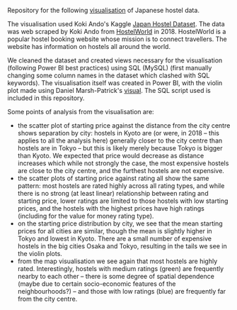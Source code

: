 Repository for the following [visualisation](https://app.powerbi.com/view?r=eyJrIjoiOTU3ODhmMzctZmExNy00MWExLTg1ZWYtMjQwMzA2OTdkYTZkIiwidCI6IjhlYWFjM2M2LWRkMmItNDU2Yy1hODA1LTU4NmY5ZWI0OWNiOSJ9) of Japanese hostel data.

The visualisation used Koki Ando's Kaggle [Japan Hostel Dataset](https://www.kaggle.com/datasets/koki25ando/hostel-world-dataset/data). The data was web scraped by Koki Ando from [HostelWorld](https://www.hostelworld.com/) in 2018. HostelWorld is a popular hostel booking website whose mission is to connect travellers. The website has information on hostels all around the world.

We cleaned the dataset and created views necessary for the visualisation (following Power BI best practices) using SQL (MySQL) (first manually changing some column names in the dataset which clashed with SQL keywords). The visualisation itself was created in Power BI, with the violin plot made using Daniel Marsh-Patrick's [visual](https://appsource.microsoft.com/en-us/product/power-bi-visuals/wa104381947?tab=overview). The SQL script used is included in this repository.

Some points of analysis from the visualisation are:

* the scatter plot of starting price against the distance from the city centre shows separation by city: hostels in Kyoto are (or were, in 2018 – this applies to all the analysis here) generally closer to the city centre than hostels are in Tokyo – but this is likely merely because Tokyo is bigger than Kyoto. We expected that price would decrease as distance increases which while not strongly the case, the most expensive hostels are close to the city centre, and the furthest hostels are not expensive. 
* the scatter plots of starting price against rating all show the same pattern: most hostels are rated highly across all rating types, and while there is no strong (at least linear) relationship between rating and starting price, lower ratings are limited to those hostels with low starting prices, and the hostels with the highest prices have high ratings (including for the value for money rating type). 
* on the starting price distribution by city, we see that the mean starting prices for all cities are similar, though the mean is slightly higher in Tokyo and lowest in Kyoto. There are a small number of expensive hostels in the big cities Osaka and Tokyo, resulting in the tails we see in the violin plots.
* from the map visualisation we see again that most hostels are highly rated. Interestingly, hostels with medium ratings (green) are frequently nearby to each other – there is some degree of spatial dependence (maybe due to certain socio-economic features of the neighbourhoods?) – and those with low ratings (blue) are frequently far from the city centre.
